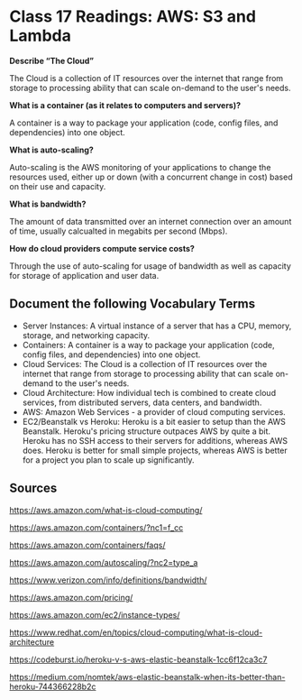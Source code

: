 # Class 17 Readings: AWS: S3 and Lambda

**Describe “The Cloud”**

The Cloud is a collection of IT resources over the internet that range from storage to processing ability that can scale on-demand to the user's needs.

**What is a container (as it relates to computers and servers)?**

A container is a way to package your application (code, config files, and dependencies) into one object. 

**What is auto-scaling?**

Auto-scaling is the AWS monitoring of your applications to change the resources used, either up or down (with a concurrent change in cost) based on their use and capacity.

**What is bandwidth?**

The amount of data transmitted over an internet connection over an amount of time, usually calcualted in megabits per second (Mbps).

**How do cloud providers compute service costs?**

Through the use of auto-scaling for usage of bandwidth as well as capacity for storage of application and user data.

## Document the following Vocabulary Terms

- Server Instances: A virtual instance of a server that has a CPU, memory, storage, and networking capacity.
- Containers: A container is a way to package your application (code, config files, and dependencies) into one object. 
- Cloud Services: The Cloud is a collection of IT resources over the internet that range from storage to processing ability that can scale on-demand to the user's needs.
- Cloud Architecture: How individual tech is combined to create cloud services, from distributed servers, data centers, and bandwidth.
- AWS: Amazon Web Services - a provider of cloud computing services.
- EC2/Beanstalk vs Heroku: Heroku is a bit easier to setup than the AWS Beanstalk. Heroku's pricing structure outpaces AWS by quite a bit. Heroku has no SSH access to their servers for additions, whereas AWS does. Heroku is better for small simple projects, whereas AWS is better for a project you plan to scale up significantly.

## Sources

https://aws.amazon.com/what-is-cloud-computing/

https://aws.amazon.com/containers/?nc1=f_cc

https://aws.amazon.com/containers/faqs/

https://aws.amazon.com/autoscaling/?nc2=type_a

https://www.verizon.com/info/definitions/bandwidth/

https://aws.amazon.com/pricing/

https://aws.amazon.com/ec2/instance-types/

https://www.redhat.com/en/topics/cloud-computing/what-is-cloud-architecture

https://codeburst.io/heroku-v-s-aws-elastic-beanstalk-1cc6f12ca3c7

https://medium.com/nomtek/aws-elastic-beanstalk-when-its-better-than-heroku-744366228b2c
